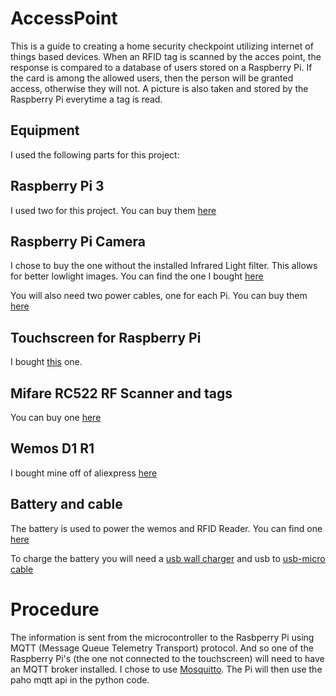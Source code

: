 # AccessPoint
This is a guide to creating a home security checkpoint utilizing internet of things based devices.  When an RFID tag is scanned by the acces point, the response is compared to a database of users stored on a Raspberry Pi.  If the card is among the allowed users, then the person will be granted access, otherwise they will not.  A picture is also taken and stored by the Raspberry Pi everytime a tag is read.

## Equipment

I used the following parts for this project:

## Raspberry Pi 3

I used two for this project.
You can buy them [here](https://www.amazon.com/Raspberry-Model-1-2GHz-64-bit-quad-core/dp/B01CD5VC92/ref=sr_1_3?s=pc&ie=UTF8&qid=1505071457&sr=1-3&keywords=raspberry+pi+3)

## Raspberry Pi Camera

I chose to buy the one without the installed Infrared Light filter.  This allows for better lowlight images.  You can find the one I bought [here](https://www.amazon.com/LANDZO-Raspberry-Pi-Camera-Module/dp/B074JZ4KN2/ref=sr_1_1?ie=UTF8&qid=1505071809&sr=8-1-spons&keywords=raspberry+pi+camera+v2&psc=1)

You will also need two power cables, one for each Pi.  You can buy them [here](https://www.amazon.com/TOOGOO-micro-USB-Charger-Adapter-Raspberry/dp/B071VD251G/ref=sr_1_7?ie=UTF8&qid=1505072053&sr=8-7&keywords=r+pi+power+cable)

## Touchscreen for Raspberry Pi

I bought [this](https://www.amazon.com/Raspberry-Pi-7-Touchscreen-Display/dp/B0153R2A9I/ref=sr_1_4?s=electronics&ie=UTF8&qid=1505072109&sr=1-4&keywords=raspberry+pi+touchscreen) one.

## Mifare RC522 RF Scanner and tags

You can buy one [here](https://www.amazon.com/Gowoops-RFID-Kit-Arduino-Raspberry/dp/B01KFM0XNG/ref=sr_1_fkmr0_1?s=electronics&ie=UTF8&qid=1505071575&sr=1-1-fkmr0&keywords=rfid+r+pi)

## Wemos D1 R1

I bought mine off of aliexpress [here](https://www.aliexpress.com/item/Upgraded-WeMos-D1-R2-WiFi-UNO-Development-Board-Based-ESP8266/32706199462.html?spm=2114.search0104.3.34.ab9MUf&ws_ab_test=searchweb0_0,searchweb201602_3_5460015_10152_10065_10151_10130_10068_5560015_5470015_10307_10137_10060_10155_10154_10056_10055_10054_10059_5490015_100031_10099_10338_5380015_10103_10102_440_10052_10053_10107_10050_10142_10051_10324_10325_10326_10084_513_10083_10080_10082_10081_10178_10110_10111_10112_10113_10114_143_10312_10313_10314_5570015_10078_10079_10073_5550015,searchweb201603_21,ppcSwitch_3&btsid=78133445-0218-452b-af48-84799fbef45a&algo_expid=6a994604-33a0-4dbd-8ae5-2999f371ae2b-3&algo_pvid=6a994604-33a0-4dbd-8ae5-2999f371ae2b)

## Battery and cable

The battery is used to power the wemos and RFID Reader.  You can find one [here](https://www.amazon.com/eeco-Portable-10000mAh-External-Technology/dp/B071GL2G5M/ref=sr_1_2?ie=UTF8&qid=1505072342&sr=8-2-spons&keywords=phone+battery&psc=1)

To charge the battery you will need a [usb wall charger](https://www.amazon.com/Charger-Vifigen-2-Pack-Universal-Samsung/dp/B01NBM85SX/ref=sr_1_3?ie=UTF8&qid=1505072455&sr=8-3&keywords=usb+plug) and usb to [usb-micro cable](https://www.amazon.com/StarTech-1-Feet-Mini-USB-Cable/dp/B002L5U7N2/ref=sr_1_6?s=electronics&ie=UTF8&qid=1505072291&sr=1-6&keywords=usb+to+mini)  

# Procedure

The information is sent from the microcontroller to the Rasbperry Pi using MQTT (Message Queue Telemetry Transport) protocol. And so one of the Raspberry Pi's (the one not connected to the touchscreen) will need to have an MQTT broker installed. I chose to use [Mosquitto](https://mosquitto.org/).  The Pi will then use the paho mqtt api in the python code.
